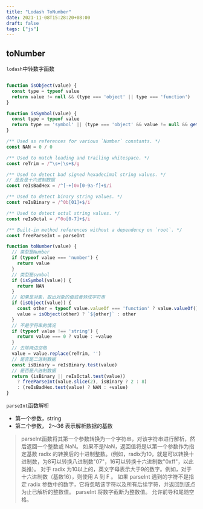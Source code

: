 ```yaml
---
title: "Lodash ToNumber"
date: 2021-11-08T15:28:20+08:00
draft: false
tags: ["js"]
---
```


## toNumber

`lodash`中转数字函数

```js

function isObject(value) {
  const type = typeof value
  return value != null && (type === 'object' || type === 'function')
}

function isSymbol(value) {
  const type = typeof value
  return type == 'symbol' || (type === 'object' && value != null && getTag(value) == '[object Symbol]')
}

/** Used as references for various `Number` constants. */
const NAN = 0 / 0

/** Used to match leading and trailing whitespace. */
const reTrim = /^\s+|\s+$/g

/** Used to detect bad signed hexadecimal string values. */
// 是否是十六进制数据
const reIsBadHex = /^[-+]0x[0-9a-f]+$/i

/** Used to detect binary string values. */
const reIsBinary = /^0b[01]+$/i

/** Used to detect octal string values. */
const reIsOctal = /^0o[0-7]+$/i

/** Built-in method references without a dependency on `root`. */
const freeParseInt = parseInt

function toNumber(value) {
  // 类型是Number
  if (typeof value === 'number') {
    return value
  }
  // 类型是symbol
  if (isSymbol(value)) {
    return NAN
  }
  // 如果是对象，取出对象的值或者转成字符串
  if (isObject(value)) {
    const other = typeof value.valueOf === 'function' ? value.valueOf() : value
    value = isObject(other) ? `${other}` : other
  }
  // 不是字符串的情况
  if (typeof value !== 'string') {
    return value === 0 ? value : +value
  }
  // 去除两边空格
  value = value.replace(reTrim, '')
  // 是否是二进制数据
  const isBinary = reIsBinary.test(value)
  // 是否是八进制数据
  return (isBinary || reIsOctal.test(value))
    ? freeParseInt(value.slice(2), isBinary ? 2 : 8)
    : (reIsBadHex.test(value) ? NAN : +value)
}

```

`parseInt`函数解析

- 第一个参数，string
- 第二个参数， 2～36 表示解析数据的基数

> parseInt函数将其第一个参数转换为一个字符串，对该字符串进行解析，然后返回一个整数或 NaN。
> 如果不是NaN，返回值将是以第一个参数作为指定基数 radix 的转换后的十进制整数。(例如，radix为10，就是可以转换十进制数，为8可以转换八进制数"07"，16可以转换十六进制数"0xff"，以此类推)。
> 对于 radix 为10以上的，英文字母表示大于9的数字。例如，对于十六进制数（基数16），则使用 A 到 F 。
> 如果 parseInt 遇到的字符不是指定 radix 参数中的数字，它将忽略该字符以及所有后续字符，并返回到该点为止已解析的整数值。 parseInt 将数字截断为整数值。 允许前导和尾随空格。



